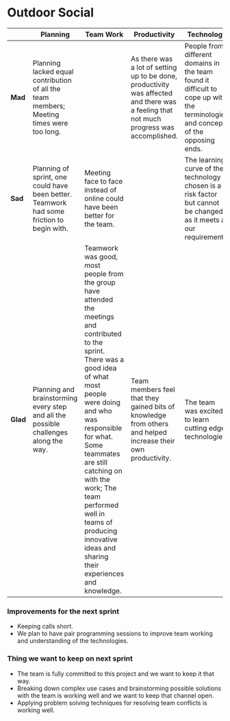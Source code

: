 # Outdoor Social

|  | **Planning** | **Team Work** | **Productivity** | **Technology** |
| --- | --- | --- | --- | --- |
| **Mad** | Planning lacked equal contribution of all the team members; Meeting times were too long. |  | As there was a lot of setting up to be done, productivity was affected and there was a feeling that not much progress was accomplished. | People from different domains in the team found it difficult to cope up with the terminologies and concepts of the opposing ends. |
| **Sad** | Planning of sprint, one could have been better. Teamwork had some friction to begin with. | Meeting face to face instead of online could have been better for the team. |  | The learning curve of the technology chosen is a risk factor but cannot be changed as it meets all our requirements. |
| **Glad** | Planning and brainstorming every step and all the possible challenges along the way. | Teamwork was good, most people from the group have attended the meetings and contributed to the sprint. There was a good idea of what most people were doing and who was responsible for what. Some teammates are still catching on with the work; The team performed well in teams of producing innovative ideas and sharing their experiences and knowledge. | Team members feel that they gained bits of knowledge from others and helped increase their own productivity. | The team was excited to learn cutting edge technologies. |

### Improvements for the next sprint

- Keeping calls short.
- We plan to have pair programming sessions to improve team working and understanding of the technologies.

### Thing we want to keep on next sprint

- The team is fully committed to this project and we want to keep it that way.
- Breaking down complex use cases and brainstorming possible solutions with the team is working well and we want to keep that channel open.
- Applying problem solving techniques for resolving team conflicts is working well.
